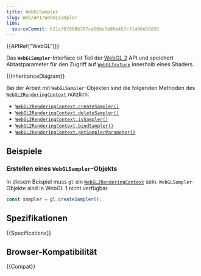 ```yaml
---
title: WebGLSampler
slug: Web/API/WebGLSampler
l10n:
  sourceCommit: 621c7978886787ca66bc5e90e457cf1466e58d35
---
```


{{APIRef("WebGL")}}

Das **`WebGLSampler`**-Interface ist Teil der [WebGL 2](/de/docs/Web/API/WebGL_API) API und speichert Abtastparameter für den Zugriff auf [`WebGLTexture`](/de/docs/Web/API/WebGLTexture) innerhalb eines Shaders.

{{InheritanceDiagram}}

Bei der Arbeit mit `WebGLSampler`-Objekten sind die folgenden Methoden des [`WebGL2RenderingContext`](/de/docs/Web/API/WebGL2RenderingContext) nützlich:

- [`WebGL2RenderingContext.createSampler()`](/de/docs/Web/API/WebGL2RenderingContext/createSampler)
- [`WebGL2RenderingContext.deleteSampler()`](/de/docs/Web/API/WebGL2RenderingContext/deleteSampler)
- [`WebGL2RenderingContext.isSampler()`](/de/docs/Web/API/WebGL2RenderingContext/isSampler)
- [`WebGL2RenderingContext.bindSampler()`](/de/docs/Web/API/WebGL2RenderingContext/bindSampler)
- [`WebGL2RenderingContext.getSamplerParameter()`](/de/docs/Web/API/WebGL2RenderingContext/getSamplerParameter)

## Beispiele

### Erstellen eines `WebGLSampler`-Objekts

In diesem Beispiel muss `gl` ein [`WebGL2RenderingContext`](/de/docs/Web/API/WebGL2RenderingContext) sein. `WebGLSampler`-Objekte sind in WebGL 1 nicht verfügbar.

```js
const sampler = gl.createSampler();
```

## Spezifikationen

{{Specifications}}

## Browser-Kompatibilität

{{Compat}}
